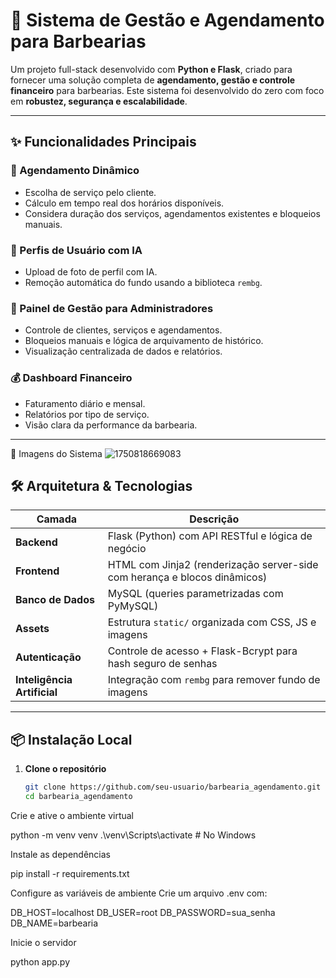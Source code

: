 # 💈 Sistema de Gestão e Agendamento para Barbearias

Um projeto full-stack desenvolvido com **Python e Flask**, criado para fornecer uma solução completa de **agendamento, gestão e controle financeiro** para barbearias. Este sistema foi desenvolvido do zero com foco em **robustez, segurança e escalabilidade**.

---

## ✨ Funcionalidades Principais

### 📅 Agendamento Dinâmico
- Escolha de serviço pelo cliente.
- Cálculo em tempo real dos horários disponíveis.
- Considera duração dos serviços, agendamentos existentes e bloqueios manuais.

### 👤 Perfis de Usuário com IA
- Upload de foto de perfil com IA.
- Remoção automática do fundo usando a biblioteca `rembg`.

### 💼 Painel de Gestão para Administradores
- Controle de clientes, serviços e agendamentos.
- Bloqueios manuais e lógica de arquivamento de histórico.
- Visualização centralizada de dados e relatórios.

### 💰 Dashboard Financeiro
- Faturamento diário e mensal.
- Relatórios por tipo de serviço.
- Visão clara da performance da barbearia.

---
📸 Imagens do Sistema
![1750818669083](https://github.com/user-attachments/assets/086a35ba-f6fd-43cc-bfae-2028e2920212)


## 🛠️ Arquitetura & Tecnologias

| Camada         | Descrição                                                                 |
|----------------|---------------------------------------------------------------------------|
| **Backend**    | Flask (Python) com API RESTful e lógica de negócio                        |
| **Frontend**   | HTML com Jinja2 (renderização server-side com herança e blocos dinâmicos) |
| **Banco de Dados** | MySQL (queries parametrizadas com PyMySQL)                            |
| **Assets**     | Estrutura `static/` organizada com CSS, JS e imagens                      |
| **Autenticação** | Controle de acesso + Flask-Bcrypt para hash seguro de senhas           |
| **Inteligência Artificial** | Integração com `rembg` para remover fundo de imagens         |

---
## 📦 Instalação Local

1. **Clone o repositório**
   ```bash
   git clone https://github.com/seu-usuario/barbearia_agendamento.git
   cd barbearia_agendamento
Crie e ative o ambiente virtual

python -m venv venv
.\venv\Scripts\activate  # No Windows

Instale as dependências

pip install -r requirements.txt

Configure as variáveis de ambiente
Crie um arquivo .env com:

DB_HOST=localhost
DB_USER=root
DB_PASSWORD=sua_senha
DB_NAME=barbearia


Inicie o servidor

python app.py
